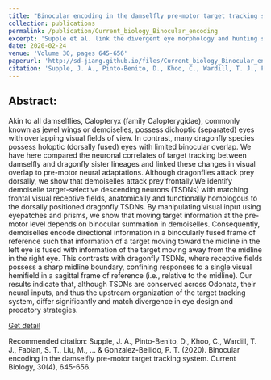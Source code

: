 ```yaml
---
title: "Binocular encoding in the damselfly pre-motor target tracking system"
collection: publications
permalink: /publication/Current_biology_Binocular_encoding
excerpt: 'Supple et al. link the divergent eye morphology and hunting strategies of dragonflies and damselflies. Targetselective descending neurons in these two groups are identified as homologous, but damselfly TSDNs face forward and encode information in a binocular-fused reference frame.'
date: 2020-02-24
venue: 'Volume 30, pages 645-656'
paperurl: 'http://sd-jiang.github.io/files/Current_biology_Binocular_encoding.pdf'
citation: 'Supple, J. A., Pinto-Benito, D., Khoo, C., Wardill, T. J., Fabian, S. T., Liu, M., ... & Gonzalez-Bellido, P. T. (2020). Binocular encoding in the damselfly pre-motor target tracking system. Current Biology, 30(4), 645-656.'
---
```

## Abstract:
Akin to all damselflies, Calopteryx (family Calopterygidae), commonly known as jewel wings or demoiselles, possess dichoptic (separated) eyes with overlapping visual fields of view. In contrast, many dragonfly species possess holoptic (dorsally fused) eyes with limited binocular overlap. We have here compared the neuronal correlates of target tracking between damselfly and dragonfly sister lineages and linked these changes in visual overlap to pre-motor neural adaptations. Although dragonflies attack prey dorsally, we show that demoiselles attack prey frontally.We identify demoiselle target-selective descending neurons (TSDNs) with matching frontal visual receptive fields, anatomically and functionally homologous to the dorsally positioned dragonfly TSDNs. By manipulating visual input using eyepatches and prisms, we show that moving target information at the pre-motor level depends on binocular summation in demoiselles. Consequently, demoiselles encode directional information in a binocularly fused frame of reference such that information of a target moving toward the midline in the left eye is fused with information of the target moving away from the midline in the right eye. This contrasts with dragonfly TSDNs, where receptive fields possess a sharp midline boundary, confining responses to a single visual hemifield in a sagittal frame of reference (i.e., relative to the midline). Our results indicate that, although TSDNs are conserved across Odonata, their neural inputs, and thus the upstream organization of the target tracking system, differ significantly and match divergence in eye design and predatory strategies.

[Get detail](http://sd-jiang.github.io/files/Current_biology_Binocular_encoding.pdf)

Recommended citation: Supple, J. A., Pinto-Benito, D., Khoo, C., Wardill, T. J., Fabian, S. T., Liu, M., ... & Gonzalez-Bellido, P. T. (2020). Binocular encoding in the damselfly pre-motor target tracking system. Current Biology, 30(4), 645-656.
